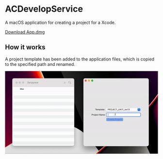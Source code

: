 # ACDevelopService

A macOS application for creating a project for a Xcode. 

[Download App.dmg](/App.dmg)

## How it works 
A project template has been added to the application files, which is copied to the specified path and renamed.

![](/Images/main_iterface.gif)
